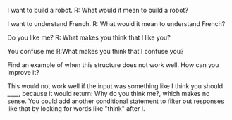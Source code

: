I want to build a robot.
R: What would it mean to build a robot?

I want to understand French.
R: What would it mean to understand French?

Do you like me?
R: What makes you think that I like you?

You confuse me
R:What makes you think that I confuse you?


Find an example of when this structure does not work well. How can you improve it?

This would not work well if the input was something like I think you should ____, because it would return: Why do you think me?, which makes no sense. You could add another conditional statement to filter out responses like that by looking for words like "think" after I.